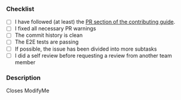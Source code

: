 ### Checklist

<!-- [x] instead of [ ] checks the task -->

- [ ] I have followed (at least) the [PR section of the contributing guide](https://github.com/openkfw/TruBudget/blob/main/docs/developer/introduction.md).
- [ ] I fixed all necessary PR warnings
- [ ] The commit history is clean
- [ ] The E2E tests are passing
- [ ] If possible, the issue has been divided into more subtasks
- [ ] I did a self review before requesting a review from another team member

### Description

<!-- Adding following line closes the mentioned issue automatically when the PR is merged -->
<!-- e.g. "Closes #123" -->

Closes ModifyMe

